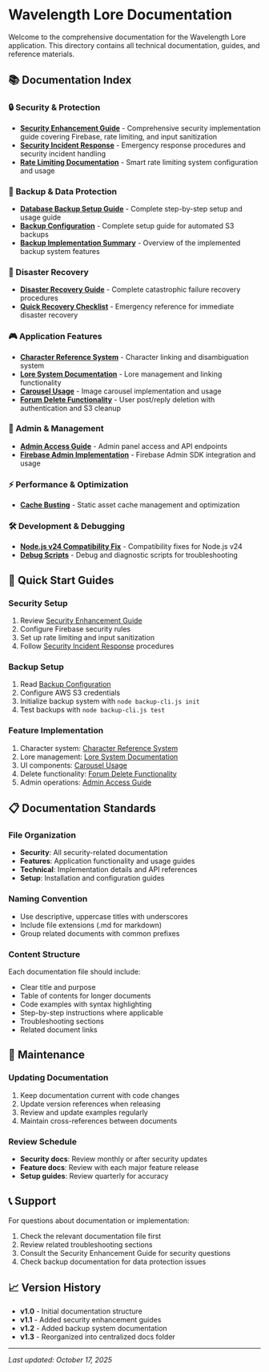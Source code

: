 # Wavelength Lore Documentation

Welcome to the comprehensive documentation for the Wavelength Lore application. This directory contains all technical documentation, guides, and reference materials.

## 📚 Documentation Index

### 🔒 Security & Protection
- **[Security Enhancement Guide](SECURITY_ENHANCEMENT_GUIDE.md)** - Comprehensive security implementation guide covering Firebase, rate limiting, and input sanitization
- **[Security Incident Response](SECURITY_INCIDENT_RESPONSE.md)** - Emergency response procedures and security incident handling
- **[Rate Limiting Documentation](RATE_LIMITING_DOCUMENTATION.md)** - Smart rate limiting system configuration and usage

### 💾 Backup & Data Protection
- **[Database Backup Setup Guide](DATABASE_BACKUP_SETUP_GUIDE.md)** - Complete step-by-step setup and usage guide
- **[Backup Configuration](BACKUP_CONFIGURATION.md)** - Complete setup guide for automated S3 backups
- **[Backup Implementation Summary](BACKUP_IMPLEMENTATION_SUMMARY.md)** - Overview of the implemented backup system features

### 🚨 Disaster Recovery
- **[Disaster Recovery Guide](DISASTER_RECOVERY.md)** - Complete catastrophic failure recovery procedures
- **[Quick Recovery Checklist](QUICK_RECOVERY_CHECKLIST.md)** - Emergency reference for immediate disaster recovery

### 🎮 Application Features
- **[Character Reference System](CHARACTER_REFERENCE_SYSTEM.md)** - Character linking and disambiguation system
- **[Lore System Documentation](LORE_SYSTEM_DOCUMENTATION.md)** - Lore management and linking functionality
- **[Carousel Usage](CAROUSEL_USAGE.md)** - Image carousel implementation and usage
- **[Forum Delete Functionality](FORUM_DELETE_FUNCTIONALITY.md)** - User post/reply deletion with authentication and S3 cleanup

### 🔧 Admin & Management
- **[Admin Access Guide](ADMIN_ACCESS_GUIDE.md)** - Admin panel access and API endpoints
- **[Firebase Admin Implementation](FIREBASE_ADMIN_IMPLEMENTATION.md)** - Firebase Admin SDK integration and usage

### ⚡ Performance & Optimization
- **[Cache Busting](CACHE_BUSTING.md)** - Static asset cache management and optimization

### 🛠️ Development & Debugging
- **[Node.js v24 Compatibility Fix](NODE_V24_COMPATIBILITY_FIX.md)** - Compatibility fixes for Node.js v24
- **[Debug Scripts](../debug/README.md)** - Debug and diagnostic scripts for troubleshooting

## 🚀 Quick Start Guides

### Security Setup
1. Review [Security Enhancement Guide](SECURITY_ENHANCEMENT_GUIDE.md)
2. Configure Firebase security rules
3. Set up rate limiting and input sanitization
4. Follow [Security Incident Response](SECURITY_INCIDENT_RESPONSE.md) procedures

### Backup Setup
1. Read [Backup Configuration](BACKUP_CONFIGURATION.md)
2. Configure AWS S3 credentials
3. Initialize backup system with `node backup-cli.js init`
4. Test backups with `node backup-cli.js test`

### Feature Implementation
1. Character system: [Character Reference System](CHARACTER_REFERENCE_SYSTEM.md)
2. Lore management: [Lore System Documentation](LORE_SYSTEM_DOCUMENTATION.md)
3. UI components: [Carousel Usage](CAROUSEL_USAGE.md)
4. Delete functionality: [Forum Delete Functionality](FORUM_DELETE_FUNCTIONALITY.md)
5. Admin operations: [Admin Access Guide](ADMIN_ACCESS_GUIDE.md)

## 📋 Documentation Standards

### File Organization
- **Security**: All security-related documentation
- **Features**: Application functionality and usage guides
- **Technical**: Implementation details and API references
- **Setup**: Installation and configuration guides

### Naming Convention
- Use descriptive, uppercase titles with underscores
- Include file extensions (.md for markdown)
- Group related documents with common prefixes

### Content Structure
Each documentation file should include:
- Clear title and purpose
- Table of contents for longer documents
- Code examples with syntax highlighting
- Step-by-step instructions where applicable
- Troubleshooting sections
- Related document links

## 🔧 Maintenance

### Updating Documentation
1. Keep documentation current with code changes
2. Update version references when releasing
3. Review and update examples regularly
4. Maintain cross-references between documents

### Review Schedule
- **Security docs**: Review monthly or after security updates
- **Feature docs**: Review with each major feature release
- **Setup guides**: Review quarterly for accuracy

## 📞 Support

For questions about documentation or implementation:
1. Check the relevant documentation file first
2. Review related troubleshooting sections
3. Consult the Security Enhancement Guide for security questions
4. Check backup documentation for data protection issues

## 📈 Version History

- **v1.0** - Initial documentation structure
- **v1.1** - Added security enhancement guides
- **v1.2** - Added backup system documentation
- **v1.3** - Reorganized into centralized docs folder

---

*Last updated: October 17, 2025*